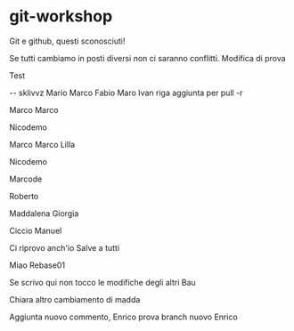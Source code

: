 # git-workshop
 
Git e github, questi sconosciuti!

Se tutti cambiamo in posti diversi non ci saranno conflitti.
Modifica di prova

Test

-- sklivvz
Mario
Marco
Fabio
Maro
Ivan
riga aggiunta per pull -r

Marco Marco

Nicodemo

Marco Marco
Lilla

Nicodemo

Marcode

Roberto


Maddalena
Giorgia

Ciccio
Manuel

Ci riprovo anch'io
Salve a tutti

Miao
Rebase01


Se scrivo qui non tocco le modifiche degli altri
Bau

Chiara
altro cambiamento di madda


Aggiunta nuovo commento, Enrico
prova branch nuovo Enrico

